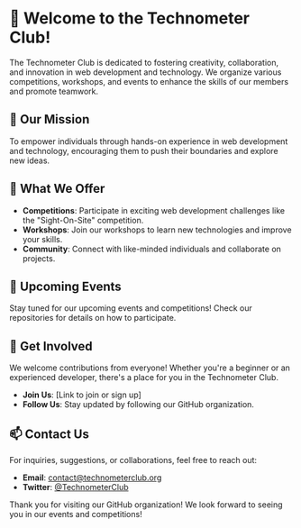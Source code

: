 # 🎉 Welcome to the Technometer Club! 

The Technometer Club is dedicated to fostering creativity, collaboration, and innovation in web development and technology. We organize various competitions, workshops, and events to enhance the skills of our members and promote teamwork.

## 🌟 Our Mission

To empower individuals through hands-on experience in web development and technology, encouraging them to push their boundaries and explore new ideas.

## 🚀 What We Offer

- **Competitions**: Participate in exciting web development challenges like the "Sight-On-Site" competition.
- **Workshops**: Join our workshops to learn new technologies and improve your skills.
- **Community**: Connect with like-minded individuals and collaborate on projects.

## 📅 Upcoming Events

Stay tuned for our upcoming events and competitions! Check our repositories for details on how to participate.

## 🤝 Get Involved

We welcome contributions from everyone! Whether you're a beginner or an experienced developer, there's a place for you in the Technometer Club.

- **Join Us**: [Link to join or sign up]
- **Follow Us**: Stay updated by following our GitHub organization.

## 📫 Contact Us

For inquiries, suggestions, or collaborations, feel free to reach out:

- **Email**: contact@technometerclub.org
- **Twitter**: [@TechnometerClub](https://twitter.com/TechnometerClub)

Thank you for visiting our GitHub organization! We look forward to seeing you in our events and competitions!
